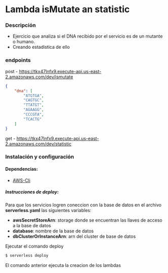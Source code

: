 # Lambda isMutate an statistic  #

### Descripción ###

* Ejercicio que analiza si el DNA recibido por el servicio es de un mutante o humano.
* Creando estadistica de ello

### endpoints

post - https://tkx47lnfx9.execute-api.us-east-2.amazonaws.com/dev/ismutate

```json
{
    "dna": [
        "ATGTGA",
        "CAGTGC",
        "TTATGT",
        "AGAAGG",
        "CCCGTA",
        "TCACTG"
    ]
}

```

get - https://tkx47lnfx9.execute-api.us-east-2.amazonaws.com/dev/statistic

### Instalación y configuración ###

#### Dependencias: 
* [AWS-Cli](https://docs.aws.amazon.com/cli/latest/userguide/cli-chap-install.html)

##### Instrucciones de deploy:

Para que los servicios logren coneccion con la base de datos en el archivo **serverless.yaml** las siguientes variables:
* **awsSecretStoreArn**: storage donde se encuentran las llaves de acceso a la base de datos
* **database**: nombre de la base de datos
* **dbClusterOrInstanceArn**: arn del cluster de base de datos


Ejecutar el comando deploy
```sh
$ serverless deploy

```
El comando anterior ejecuta la creacion de los lambdas 


